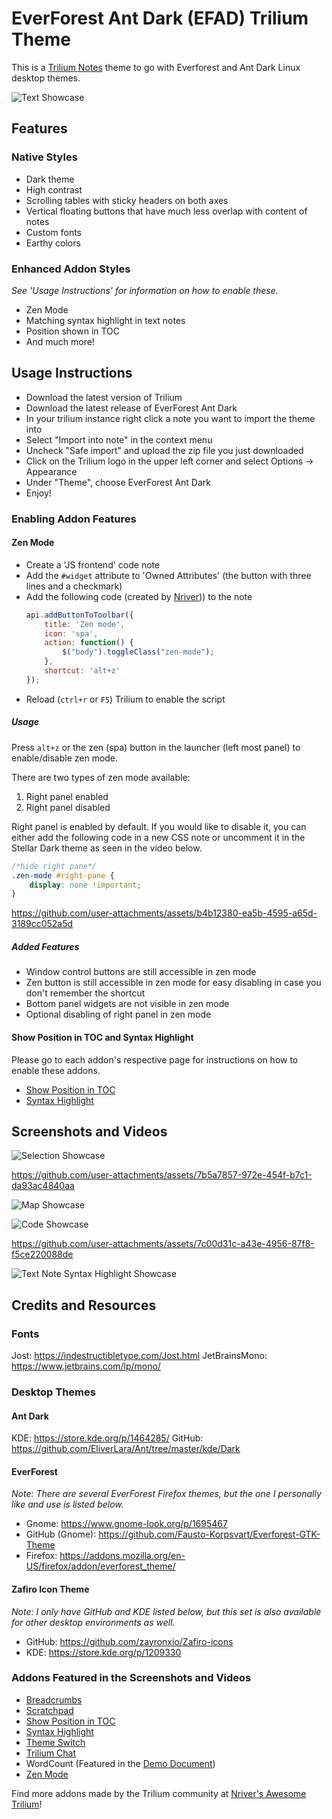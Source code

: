 # EverForest Ant Dark (EFAD) Trilium Theme
This is a [Trilium Notes](https://github.com/zadam/trilium) theme to go with Everforest and Ant Dark Linux desktop themes.

![Text Showcase](/screenshots/EFAD_Main.png)

## Features
### Native Styles
* Dark theme
* High contrast
* Scrolling tables with sticky headers on both axes
* Vertical floating buttons that have much less overlap with content of notes
* Custom fonts
* Earthy colors

### Enhanced Addon Styles
*See 'Usage Instructions' for information on how to enable these.*
* Zen Mode
* Matching syntax highlight in text notes
* Position shown in TOC
* And much more!

## Usage Instructions
* Download the latest version of Trilium
* Download the latest release of EverForest Ant Dark
* In your trilium instance right click a note you want to import the theme into
* Select "Import into note" in the context menu
* Uncheck "Safe import" and upload the zip file you just downloaded
* Click on the Trilium logo in the upper left corner and select Options -> Appearance
* Under "Theme", choose EverForest Ant Dark
* Enjoy!

### Enabling Addon Features
#### Zen Mode
* Create a 'JS frontend' code note
* Add the `#widget` attribute to 'Owned Attributes' (the button with three lines and a checkmark)
* Add the following code (created by [Nriver](https://github.com/Nriver/awesome-trilium/issues/44))) to the note
    ```js
    api.addButtonToToolbar({
        title: 'Zen mode',
        icon: 'spa',
        action: function() {
            $("body").toggleClass("zen-mode");
        },
        shortcut: 'alt+z'
    });
    ```
* Reload (`ctrl+r` or `F5`) Trilium to enable the script

##### Usage
Press `alt+z` or the zen (spa) button in the launcher (left most panel) to enable/disable zen mode.

There are two types of zen mode available:
1. Right panel enabled
2. Right panel disabled

Right panel is enabled by default. If you would like to disable it, you can either add the following code in a new CSS note or uncomment it in the Stellar Dark theme as seen in the video below.

```css
/*hide right pane*/
.zen-mode #right-pane {
    display: none !important;
}
```

https://github.com/user-attachments/assets/b4b12380-ea5b-4595-a65d-3189cc052a5d

##### Added Features
* Window control buttons are still accessible in zen mode
* Zen button is still accessible in zen mode for easy disabling in case you don't remember the shortcut
* Bottom panel widgets are not visible in zen mode
* Optional disabling of right panel in zen mode

#### Show Position in TOC and Syntax Highlight
Please go to each addon's respective page for instructions on how to enable these addons.
* [Show Position in TOC](https://github.com/SiriusXT/trilium-show-position-in-toc)
* [Syntax Highlight](https://github.com/antoniotejada/Trilium-SyntaxHighlightWidget)

## Screenshots and Videos
![Selection Showcase](/screenshots/EFAD_Hover.png)

https://github.com/user-attachments/assets/7b5a7857-972e-454f-b7c1-da93ac4840aa

![Map Showcase](/screenshots/EFAD_Map.png)

![Code Showcase](/screenshots/EFAD_Code.png)

https://github.com/user-attachments/assets/7c00d31c-a43e-4956-87f8-f5ce220088de

![Text Note Syntax Highlight Showcase](/screenshots/EFAD_Highlight.png)

## Credits and Resources
### Fonts
Jost: https://indestructibletype.com/Jost.html
JetBrainsMono: https://www.jetbrains.com/lp/mono/

### Desktop Themes
#### Ant Dark
KDE: https://store.kde.org/p/1464285/
GitHub: https://github.com/EliverLara/Ant/tree/master/kde/Dark

#### EverForest
*Note: There are several EverForest Firefox themes, but the one I personally like and use is listed below.*

* Gnome: https://www.gnome-look.org/p/1695467
* GitHub (Gnome): https://github.com/Fausto-Korpsvart/Everforest-GTK-Theme
* Firefox: https://addons.mozilla.org/en-US/firefox/addon/everforest_theme/

#### Zafiro Icon Theme
*Note: I only have GitHub and KDE listed below, but this set is also available for other desktop environments as well.*

* GitHub: https://github.com/zayronxio/Zafiro-icons
* KDE: https://store.kde.org/p/1209330

### Addons Featured in the Screenshots and Videos
* [Breadcrumbs](https://github.com/rauenzi/Trilium-Breadcrumbs)
* [Scratchpad](https://github.com/zadam/trilium/discussions/1613#discussioncomment-638984)
* [Show Position in TOC](https://github.com/SiriusXT/trilium-show-position-in-toc)
* [Syntax Highlight](https://github.com/antoniotejada/Trilium-SyntaxHighlightWidget)
* [Theme Switch](https://github.com/madodig/trilium-widget-theme-switch)
* [Trilium Chat](https://github.com/soulsands/trilium-chat)
* WordCount (Featured in the [Demo Document](https://github.com/zadam/trilium/wiki/Document#demo-document))
* [Zen Mode](https://github.com/Nriver/awesome-trilium/issues/44)

Find more addons made by the Trilium community at [Nriver's Awesome Trilium](https://github.com/Nriver/awesome-trilium?tab=readme-ov-file#%EF%B8%8F-widgets)!
